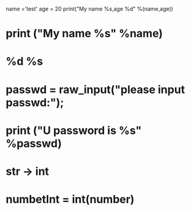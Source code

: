 name ='test'
age = 20
print("My name %s,age %d" %(name,age))
# print ("My name %s" %name) 

# %d %s

# passwd = raw_input("please input passwd:");
# print ("U password is %s" %passwd)

# str -> int
# numbetInt = int(number)
